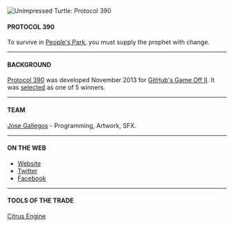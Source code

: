 ![Unimpressed Turtle: Protocol 390](https://raw.github.com/josegallegos07/game-off-2013/development/1120/raw_assets/screenshot.png)

#### PROTOCOL 390
To survive in [People's Park](http://www.yelp.com/biz/peoples-park-berkeley-2), you must supply the prophet with change.

***

#### BACKGROUND
[Protocol 390](http://www.unimpressedturtle.com/Protocol390.html) was developed November 2013 for [GitHub's Game Off II](https://github.com/github/game-off-2013).
It was [selected](https://github.com/blog/1731-github-game-off-ii-winners) as one of 5 winners.

***

#### TEAM
[Jose Gallegos](mailto:josegallegos07@gmail.com) - Programming, Artwork, SFX.

***

#### ON THE WEB
* [Website](http://www.unimpressedturtle.com)
* [Twitter](http://www.twitter.com/uni_turtle)
* [Facebook](http://www.facebook.com/unimpressedturtle)

***

#### TOOLS OF THE TRADE
[Citrus Engine](http://www.citrusengine.com)